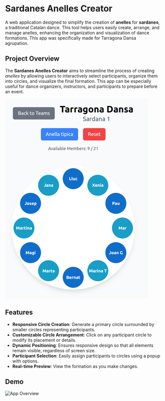 # Sardanes Anelles Creator

A web application designed to simplify the creation of **anelles** for **sardanes**, a traditional Catalan dance. This tool helps users easily create, arrange, and manage anelles, enhancing the organization and visualization of dance formations. This app was specifically made for Tarragona Dansa agrupation.

## Project Overview

The **Sardanes Anelles Creator** aims to streamline the process of creating *anelles* by allowing users to interactively select participants, organize them into circles, and visualize the final formation. This app can be especially useful for dance organizers, instructors, and participants to prepare before an event.

![alt text](image-1.png)

## Features

- **Responsive Circle Creation**: Generate a primary circle surrounded by smaller circles representing participants.
- **Customizable Circle Arrangement**: Click on any participant circle to modify its placement or details.
- **Dynamic Positioning**: Ensures responsive design so that all elements remain visible, regardless of screen size.
- **Participant Selection**: Easily assign participants to circles using a popup with options.
- **Real-time Preview**: View the formation as you make changes.

## Demo

![App Overview](image-placeholder.png)
